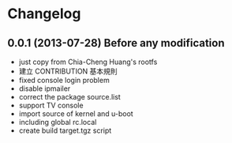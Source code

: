 # Changelog

## 0.0.1 (2013-07-28) Before any modification
 + just copy from Chia-Cheng Huang's rootfs
 + 建立 CONTRIBUTION 基本規則
 + fixed console login problem
 + disable ipmailer
 + correct the package source.list
 + support TV console
 + import source of kernel and u-boot
 + including global rc.local
 + create build target.tgz script
